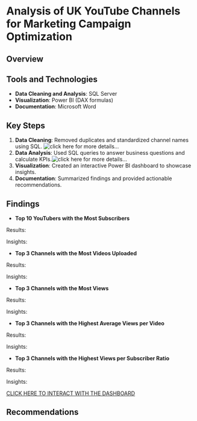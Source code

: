 # Analysis of UK YouTube Channels for Marketing Campaign Optimization

## Overview


## Tools and Technologies
- **Data Cleaning and Analysis**: SQL Server 
- **Visualization**: Power BI (DAX formulas)
- **Documentation**: Microsoft Word

## Key Steps
1. **Data Cleaning**: Removed duplicates and standardized channel names using SQL. ![click here for more details...](scripts/)
2. **Data Analysis**: Used SQL queries to answer business questions and calculate KPIs.![click here for more details...](scripts/)
3. **Visualization**: Created an interactive Power BI dashboard to showcase insights.
4. **Documentation**: Summarized findings and provided actionable recommendations.

## Findings
- **Top 10 YouTubers with the Most Subscribers**

Results:


Insights:


- **Top 3 Channels with the Most Videos Uploaded**

Results:

Insights:

- **Top 3 Channels with the Most Views**

Results:


Insights:

- **Top 3 Channels with the Highest Average Views per Video**

Results:


Insights:



- **Top 3 Channels with the Highest Views per Subscriber Ratio**

Results:

Insights:



[CLICK HERE TO INTERACT WITH THE DASHBOARD](https://app.fabric.microsoft.com/view?r=eyJrIjoiMmI2ZWMxODMtMGZhYi00MWU1LWIxZDctNGVlNDYwNmZkMTk0IiwidCI6ImUwMmQxZTM1LWZmYjYtNGY0My1hZWVhLWFjNzlhZTBmM2M1ZSJ9)

## Recommendations 


